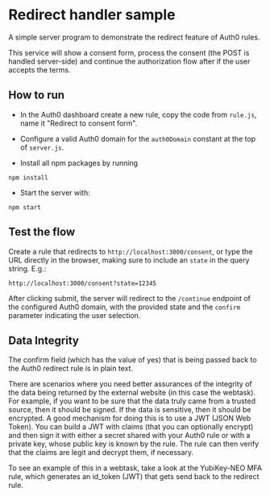# Redirect handler sample

A simple server program to demonstrate the redirect feature of Auth0 rules.

This service will show a consent form, process the consent (the POST is handled server-side) and continue the authorization flow after if the user accepts the terms.

## How to run

* In the Auth0 dashboard create a new rule, copy the code from `rule.js`, name it "Redirect to consent form".

* Configure a valid Auth0 domain for the `auth0Domain` constant at the top of `server.js`. 

* Install all npm packages by running

```
npm install
```

* Start the server with:

```
npm start
```

## Test the flow

Create a rule that redirects to `http://localhost:3000/consent`, or type the URL directly in the browser, making sure to include an `state` in the query string. E.g.:

```
http://localhost:3000/consent?state=12345
```

After clicking submit, the server will redirect to the `/continue` endpoint of the configured Auth0 domain, with the provided state and the `confirm` parameter indicating the user selection.

## Data Integrity

The confirm field (which has the value of yes) that is being passed back to the Auth0 redirect rule is in plain text.

There are scenarios where you need better assurances of the integrity of the data being returned by the external website (in this case the webtask). For example, if you want to be sure that the data truly came from a trusted source, then it should be signed. If the data is sensitive, then it should be encrypted. A good mechanism for doing this is to use a JWT (JSON Web Token). You can build a JWT with claims (that you can optionally encrypt) and then sign it with either a secret shared with your Auth0 rule or with a private key, whose public key is known by the rule. The rule can then verify that the claims are legit and decrypt them, if necessary.

To see an example of this in a webtask, take a look at the YubiKey-NEO MFA rule, which generates an id_token (JWT) that gets send back to the redirect rule.